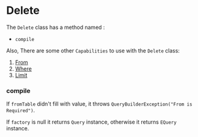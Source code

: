 # Delete

The `Delete` class has a method named :

- `compile`

Also, There are some other `Capabilities` to use with the `Delete` class:

1. [From]()
2. [Where]()
3. [Limit]()

### compile

If `fromTable` didn't fill with value, it throws `QueryBuilderException("From is Required")`.

If `factory` is null it returns `Query` instance, otherwise it returns `EQuery` instance.